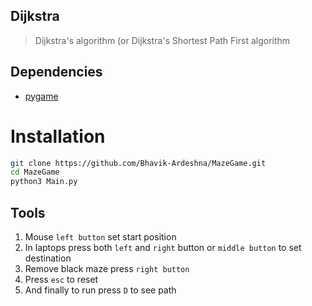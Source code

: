 ## Dijkstra

> Dijkstra's algorithm (or Dijkstra's Shortest Path First algorithm

## Dependencies
- [pygame](https://www.pygame.org)

# Installation
```sh
git clone https://github.com/Bhavik-Ardeshna/MazeGame.git
cd MazeGame
python3 Main.py
```
## Tools

1. Mouse `left button` set start position
2. In laptops press both `left` and `right` button or `middle button` to set destination
3. Remove black maze press `right button`
4. Press `esc` to reset
5. And finally to run press `D` to see path
